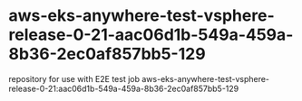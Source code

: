 # aws-eks-anywhere-test-vsphere-release-0-21-aac06d1b-549a-459a-8b36-2ec0af857bb5-129
repository for use with E2E test job aws-eks-anywhere-test-vsphere-release-0-21:aac06d1b-549a-459a-8b36-2ec0af857bb5-129
